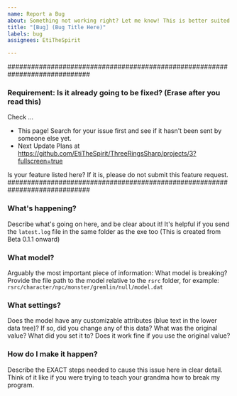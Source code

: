 ```yaml
---
name: Report a Bug
about: Something not working right? Let me know! This is better suited for other bug categories that do not fall under conversion or export.
title: "[Bug] (Bug Title Here)"
labels: bug
assignees: EtiTheSpirit

---
```


#############################################################################
### Requirement: Is it already going to be fixed? (Erase after you read this) ###
Check ...
- This page! Search for your issue first and see if it hasn't been sent by someone else yet.
- Next Update Plans at https://github.com/EtiTheSpirit/ThreeRingsSharp/projects/3?fullscreen=true

Is your feature listed here? If it is, please do not submit this feature request.
#############################################################################


### What's happening?
Describe what's going on here, and be clear about it! It's helpful if you send the `latest.log` file in the same folder as the exe too (This is created from Beta 0.1.1 onward)

### What model?
Arguably the most important piece of information: What model is breaking? Provide the file path to the model relative to the `rsrc` folder, for example: `rsrc/character/npc/monster/gremlin/null/model.dat`

### What settings?
Does the model have any customizable attributes (blue text in the lower data tree)? If so, did you change any of this data? What was the original value? What did you set it to? Does it work fine if you use the original value?

### How do I make it happen?
Describe the EXACT steps needed to cause this issue here in clear detail. Think of it like if you were trying to teach your grandma how to break my program.
